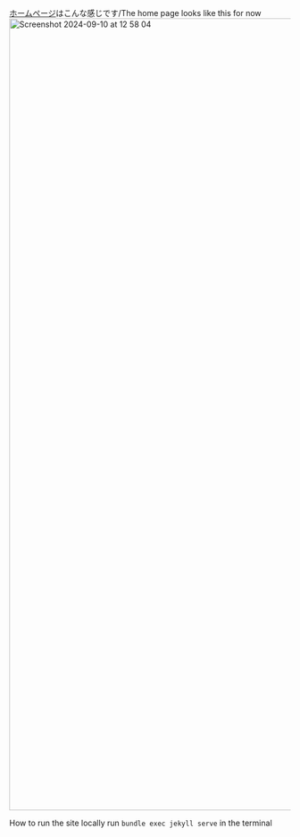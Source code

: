 [ホームページ](https://yuyuslab.github.io/Hello/)はこんな感じです/The home page looks like this for now
<img width="1417" alt="Screenshot 2024-09-10 at 12 58 04" src="https://github.com/user-attachments/assets/0f3fe541-fd0d-4a91-b195-07e4428d69e9">

How to run the site locally
run `bundle exec jekyll serve` in the terminal